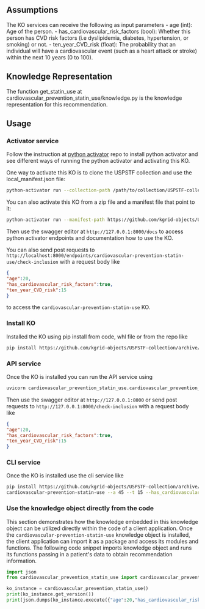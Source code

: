 ## Assumptions
The KO services can receive the following as input parameters
    - age (int): Age of the person.
    - has_cardiovascular_risk_factors (bool): Whether this person has CVD risk factors (i.e dyslipidemia, diabetes, hypertension, or smoking) or not.
    - ten_year_CVD_risk (float): The probability that an individual will have a cardiovascular event (such as a heart attack or stroke) within the next 10 years (0 to 100).

## Knowledge Representation
The function get_statin_use at cardiovascular_prevention_statin_use/knowledge.py is the knowledge representation for this recommendation.

## Usage
### Activator service
Follow the instruction at [python activator](https://github.com/kgrid/python-activator/blob/main/README.md) repo to install python activator and see different ways of running the python activator and activating this KO.

One way to activate this KO is to clone the USPSTF collection and use the local_manifest.json file: 
```bash
python-activator run --collection-path /path/to/collection/USPSTF-collection
```

You can also activate this KO from a zip file and a manifest file that point to it:
```bash
python-activator run --manifest-path https://github.com/kgrid-objects/USPSTF-collection/releases/download/1.0/manifest.json
```

Then use the swagger editor at `http://127.0.0.1:8000/docs` to access python activator endpoints and documentation how to use the KO.

You can also send post requests to `http://localhost:8000/endpoints/cardiovascular-prevention-statin-use/check-inclusion` with a request body like
```json
{
"age":20,
"has_cardiovascular_risk_factors":true,
"ten_year_CVD_risk":15
}
```
to access the `cardiovascular-prevention-statin-use` KO.

### Install KO
Installed the KO using pip install from code, whl file or from the repo like
```bash
pip install https://github.com/kgrid-objects/USPSTF-collection/archive/refs/heads/testSDK.zip#subdirectory=cardiovascular-prevention-statin-use
```
### API service
Once the KO is installed you can run the API service using
```bash
uvicorn cardiovascular_prevention_statin_use.cardiovascular_prevention_statin_use:app
```

Then use the swagger editor at `http://127.0.0.1:8000` or send post requests to `http://127.0.0.1:8000/check-inclusion` with a request body like
```json
{
"age":20,
"has_cardiovascular_risk_factors":true,
"ten_year_CVD_risk":15
}
``` 

### CLI service
Once the KO is installed use the cli service like
```bash
pip install https://github.com/kgrid-objects/USPSTF-collection/archive/refs/heads/testSDK.zip#subdirectory=cardiovascular-prevention-statin-use
cardiovascular-prevention-statin-use --a 45 --t 15 --has_cardiovascular_risk_factors 
```
### Use the knowledge object directly from the code
This section demonstrates how the knowledge embedded in this knowledge object can be utilized directly within the code of a client application. Once the `cardiovascular-prevention-statin-use` knowledge object is installed, the client application can import it as a package and access its modules and functions. The following code snippet imports knowledge object and runs its functions passing in a patient's data to obtain recommendation information.

```python
import json
from cardiovascular_prevention_statin_use import cardiovascular_prevention_statin_use

ko_instance = cardiovascular_prevention_statin_use()
print(ko_instance.get_version())
print(json.dumps(ko_instance.execute({"age":20,"has_cardiovascular_risk_factors":True, "ten_year_CVD_risk": 5}), indent=4))
```